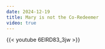 ```yaml
---
date: 2024-12-19
title: Mary is not the Co-Redeemer
video: true
---
```



{{< youtube 6ElRD83_3jw >}}
